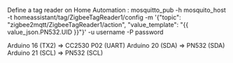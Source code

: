 

Define a tag reader on Home Automation :
    mosquitto_pub -h mosquito_host -t homeassistant/tag/ZigbeeTagReader1/config -m '{"topic": "zigbee2mqtt/ZigbeeTagReader1/action", "value_template": "{{ value_json.PN532.UID }}"}' -u username -P password


Arduino 16 (TX2) => CC2530 P02 (UART)
Arduino 20 (SDA) => PN532 (SDA)
Arduino 21 (SCL) => PN532 (SCL)
